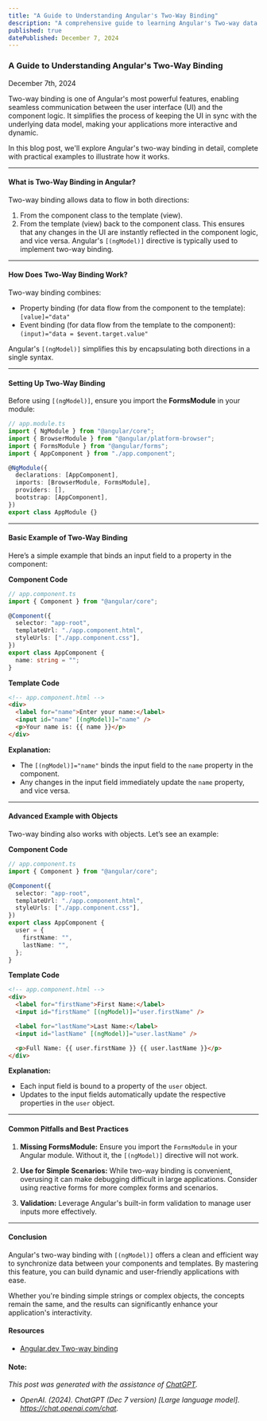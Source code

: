 ```yaml
---
title: "A Guide to Understanding Angular's Two-Way Binding"
description: "A comprehensive guide to learning Angular's Two-way data binding."
published: true
datePublished: December 7, 2024
---
```


### **A Guide to Understanding Angular's Two-Way Binding**

December 7th, 2024

Two-way binding is one of Angular's most powerful features, enabling seamless communication between the user interface (UI) and the component logic. It simplifies the process of keeping the UI in sync with the underlying data model, making your applications more interactive and dynamic.

In this blog post, we'll explore Angular's two-way binding in detail, complete with practical examples to illustrate how it works.

---

#### **What is Two-Way Binding in Angular?**

Two-way binding allows data to flow in both directions:

1. From the component class to the template (view).
2. From the template (view) back to the component class.
   This ensures that any changes in the UI are instantly reflected in the component logic, and vice versa. Angular's `[(ngModel)]` directive is typically used to implement two-way binding.

---

#### **How Does Two-Way Binding Work?**

Two-way binding combines:

- Property binding (for data flow from the component to the template): `[value]="data"`
- Event binding (for data flow from the template to the component): `(input)="data = $event.target.value"`

Angular's `[(ngModel)]` simplifies this by encapsulating both directions in a single syntax.

---

#### **Setting Up Two-Way Binding**

Before using `[(ngModel)]`, ensure you import the **FormsModule** in your module:

```typescript
// app.module.ts
import { NgModule } from "@angular/core";
import { BrowserModule } from "@angular/platform-browser";
import { FormsModule } from "@angular/forms";
import { AppComponent } from "./app.component";

@NgModule({
  declarations: [AppComponent],
  imports: [BrowserModule, FormsModule],
  providers: [],
  bootstrap: [AppComponent],
})
export class AppModule {}
```

---

#### **Basic Example of Two-Way Binding**

Here’s a simple example that binds an input field to a property in the component:

**Component Code**

```typescript
// app.component.ts
import { Component } from "@angular/core";

@Component({
  selector: "app-root",
  templateUrl: "./app.component.html",
  styleUrls: ["./app.component.css"],
})
export class AppComponent {
  name: string = "";
}
```

**Template Code**

```html
<!-- app.component.html -->
<div>
  <label for="name">Enter your name:</label>
  <input id="name" [(ngModel)]="name" />
  <p>Your name is: {{ name }}</p>
</div>
```

**Explanation:**

- The `[(ngModel)]="name"` binds the input field to the `name` property in the component.
- Any changes in the input field immediately update the `name` property, and vice versa.

---

#### **Advanced Example with Objects**

Two-way binding also works with objects. Let’s see an example:

**Component Code**

```typescript
// app.component.ts
import { Component } from "@angular/core";

@Component({
  selector: "app-root",
  templateUrl: "./app.component.html",
  styleUrls: ["./app.component.css"],
})
export class AppComponent {
  user = {
    firstName: "",
    lastName: "",
  };
}
```

**Template Code**

```html
<!-- app.component.html -->
<div>
  <label for="firstName">First Name:</label>
  <input id="firstName" [(ngModel)]="user.firstName" />

  <label for="lastName">Last Name:</label>
  <input id="lastName" [(ngModel)]="user.lastName" />

  <p>Full Name: {{ user.firstName }} {{ user.lastName }}</p>
</div>
```

**Explanation:**

- Each input field is bound to a property of the `user` object.
- Updates to the input fields automatically update the respective properties in the `user` object.

---

#### **Common Pitfalls and Best Practices**

1. **Missing FormsModule:** Ensure you import the `FormsModule` in your Angular module. Without it, the `[(ngModel)]` directive will not work.

2. **Use for Simple Scenarios:** While two-way binding is convenient, overusing it can make debugging difficult in large applications. Consider using reactive forms for more complex forms and scenarios.

3. **Validation:** Leverage Angular's built-in form validation to manage user inputs more effectively.

---

#### **Conclusion**

Angular's two-way binding with `[(ngModel)]` offers a clean and efficient way to synchronize data between your components and templates. By mastering this feature, you can build dynamic and user-friendly applications with ease.

Whether you're binding simple strings or complex objects, the concepts remain the same, and the results can significantly enhance your application's interactivity.

#### Resources

- <a href="https://angular.dev/guide/templates/two-way-binding#two-way-binding-with-form-controls" target="_blank">Angular.dev Two-way binding</a>

#### Note:

*This post was generated with the assistance of <a href="https://chatgpt.com/" target="_blank">ChatGPT</a>.*

- *OpenAI. (2024). ChatGPT (Dec 7 version) [Large language model]. https://chat.openai.com/chat.*
